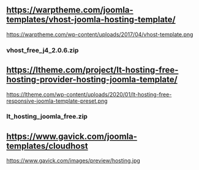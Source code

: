 ## https://warptheme.com/joomla-templates/vhost-joomla-hosting-template/
https://warptheme.com/wp-content/uploads/2017/04/vhost-template.png
### vhost_free_j4_2.0.6.zip

## https://ltheme.com/project/lt-hosting-free-hosting-provider-hosting-joomla-template/
https://ltheme.com/wp-content/uploads/2020/01/lt-hosting-free-responsive-joomla-template-preset.png
### lt_hosting_joomla_free.zip


## https://www.gavick.com/joomla-templates/cloudhost
https://www.gavick.com/images/preview/hosting.jpg
